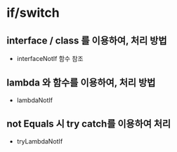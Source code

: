 # if/switch 
## interface / class 를 이용하여, 처리 방법
* interfaceNotIf 함수 참조
## lambda 와 함수를 이용하여, 처리 방법
* lambdaNotIf
## not Equals 시 try catch를 이용하여 처리
* tryLambdaNotIf
